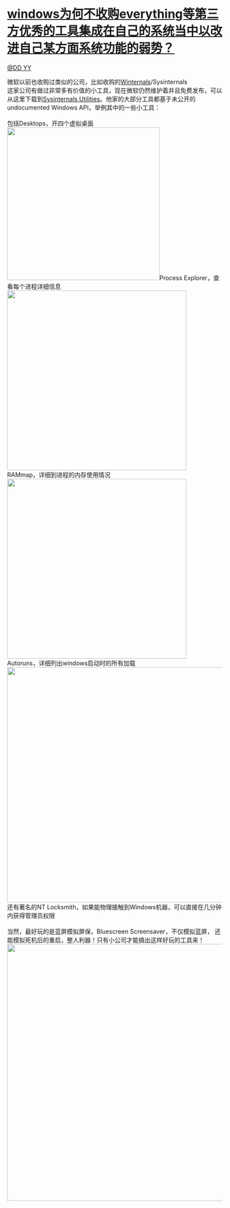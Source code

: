
#  [windows为何不收购everything等第三方优秀的工具集成在自己的系统当中以改进自己某方面系统功能的弱势？](https://zhihu.com/questions/23270598)



[@DD YY](https://zhihu.com/people/3078f698e4c13265f12a364179033b8f)

微软以前也收购过类似的公司，比如收购的<a href="http://link.zhihu.com/?target=http%3A//en.wikipedia.org/wiki/Sysinternals" class=" wrap external" target="_blank" rel="nofollow noreferrer">Winternals<i class="icon-external"></i></a>/Sysinternals<br>这家公司有做过非常多有价值的小工具，现在微软仍然维护着并且免费发布，可以从这里下载到<a href="http://link.zhihu.com/?target=http%3A//technet.microsoft.com/en-us/sysinternals/bb545027.aspx" class=" wrap external" target="_blank" rel="nofollow noreferrer">Sysinternals Utilities<i class="icon-external"></i></a>。他家的大部分工具都基于未公开的undocumented Windows API，举例其中的一些小工具：<br><br>包括Desktops，开四个虚拟桌面<br><img src="http://pic3.zhimg.com/50/0ccb3e1792434967268bf509ad58e05e_b.jpg" data-rawwidth="357" data-rawheight="282" class="content_image" width="357">Process Explorer，查看每个进程详细信息<br><img src="http://pic2.zhimg.com/50/8e2f92004390dee1ad0ab950fd3b7335_b.jpg" data-rawwidth="420" data-rawheight="260" class="content_image" width="420"><br>RAMmap，详细到进程的内存使用情况<br><img src="http://pic1.zhimg.com/50/f26aade599104a683a0876160974f010_b.jpg" data-rawwidth="420" data-rawheight="244" class="content_image" width="420"><br>Autoruns，详细列出windows启动时的所有加载<br><img src="http://pic1.zhimg.com/50/a82643eb455fe2f686141bfab4b46358_b.jpg" data-rawwidth="550" data-rawheight="353" class="origin_image zh-lightbox-thumb" width="550" data-original="http://pic1.zhimg.com/50/a82643eb455fe2f686141bfab4b46358_r.jpg"><br>还有著名的NT Locksmith，如果能物理接触到Windows机器，可以直接在几分钟内获得管理员权限<br><br>当然，最好玩的是蓝屏模拟屏保，Bluescreen Screensaver，不仅模拟蓝屏， 还能模拟死机后的重启，整人利器！只有小公司才能搞出这样好玩的工具来！<br><img src="http://pic3.zhimg.com/50/11549a39c9032b74655c274c937d54a6_b.jpg" data-rawwidth="600" data-rawheight="452" class="origin_image zh-lightbox-thumb" width="600" data-original="http://pic3.zhimg.com/50/11549a39c9032b74655c274c937d54a6_r.jpg">